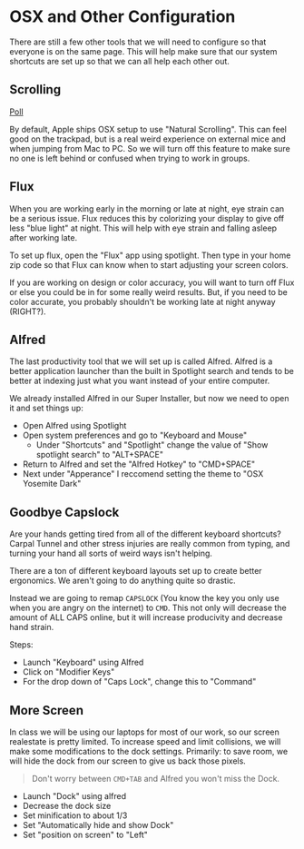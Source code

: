 # OSX and Other Configuration

There are still a few other tools that we will need to configure so that everyone is on the same page.
This will help make sure that our system shortcuts are set up so that we can all help each other out.

## Scrolling

[Poll](http://strawpoll.me/6949681)

By default, Apple ships OSX setup to use "Natural Scrolling".
This can feel good on the trackpad, but is a real weird experience on external mice and when jumping from Mac to PC.
So we will turn off this feature to make sure no one is left behind or confused when trying to work in groups.

## Flux

When you are working early in the morning or late at night, eye strain can be a serious issue.
Flux reduces this by colorizing your display to give off less "blue light" at night.
This will help with eye strain and falling asleep after working late.

To set up flux, open the "Flux" app using spotlight.
Then type in your home zip code so that Flux can know when to start adjusting your screen colors.

If you are working on design or color accuracy, you will want to turn off Flux or else you could be in for some really weird results.
But, if you need to be color accurate, you probably shouldn't be working late at night anyway (RIGHT?).

## Alfred

The last productivity tool that we will set up is called Alfred.
Alfred is a better application launcher than the built in Spotlight search and tends to be better at indexing just what you want instead of your entire computer.

We already installed Alfred in our Super Installer, but now we need to open it and set things up:

- Open Alfred using Spotlight
- Open system preferences and go to "Keyboard and Mouse"
    - Under "Shortcuts" and "Spotlight" change the value of "Show spotlight search" to "ALT+SPACE"
- Return to Alfred and set the "Alfred Hotkey" to "CMD+SPACE"
- Next under "Apperance" I reccomend setting the theme to "OSX Yosemite Dark"

## Goodbye Capslock

Are your hands getting tired from all of the different keyboard shortcuts?
Carpal Tunnel and other stress injuries are really common from typing, and turning your hand all sorts of weird ways isn't helping.

There are a ton of different keyboard layouts set up to create better ergonomics.
We aren't going to do anything quite so drastic.

Instead we are going to remap `CAPSLOCK` (You know the key you only use when you are angry on the internet) to `CMD`.
This not only will decrease the amount of ALL CAPS online, but it will increase producivity and decrease hand strain.

Steps:

- Launch "Keyboard" using Alfred
- Click on "Modifier Keys"
- For the drop down of "Caps Lock", change this to "Command"

## More Screen

In class we will be using our laptops for most of our work, so our screen realestate is pretty limited.
To increase speed and limit collisions, we will make some modifications to the dock settings.
Primarily: to save room, we will hide the dock from our screen to give us back those pixels.

> Don't worry between `CMD+TAB` and Alfred you won't miss the Dock.

- Launch "Dock" using alfred
- Decrease the dock size
- Set minification to about 1/3
- Set "Automatically hide and show Dock"
- Set "position on screen" to "Left"
